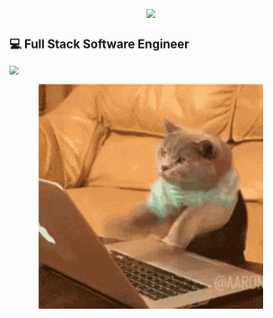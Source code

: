 


<p align="center">
  <img src="https://capsule-render.vercel.app/api?type=waving&color=timeGradient&height=300&section=header&text=Hello!&fontSize=90" />
  
</p>
 
💻 Full Stack Software Engineer
---



<a href="https://www.linkedin.com/in/edwardjxchen/" >
<img src="https://cdn2.iconfinder.com/data/icons/social-media-2285/512/1_Linkedin_unofficial_colored_svg-512.png" height="50">
  


<p align="center">
  <img src="./assets/CAT2.gif" alt="Funny GIF" width="400">
</p>







<!--
**EddieC97/EddieC97** is a ✨ _special_ ✨ repository because its `README.md` (this file) appears on your GitHub profile.

Here are some ideas to get you started:

- 🔭 I’m currently working on ...
- 🌱 I’m currently learning ...
- 👯 I’m looking to collaborate on ...
- 🤔 I’m looking for help with ...
- 💬 Ask me about ...
- 📫 How to reach me: ...
- 😄 Pronouns: ...
- ⚡ Fun fact: ...
-->
